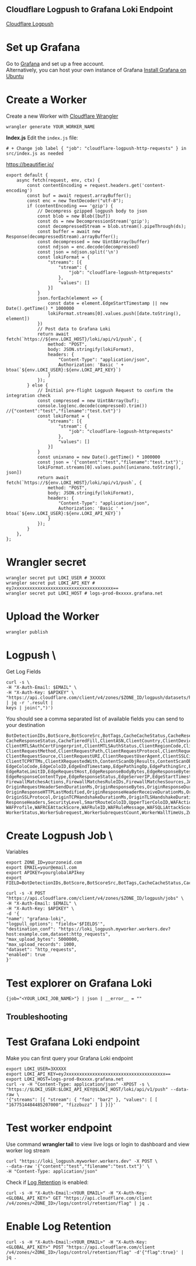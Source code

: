 ## Cloudflare Logpush to Grafana Loki Endpoint

[Cloudflare Logpush](https://developers.cloudflare.com/logs/about/)

# Set up Grafana

Go to [Grafana](https://grafana.com/) and set up a free account. \
Alternatively, you can host your own instance of Grafana [Install Grafana on Ubuntu](https://iamjjchang.github.io/Install-Grafana-on-Ubuntu/)


# Create a Worker

Create a new Worker with [Cloudflare Wrangler](https://developers.cloudflare.com/workers/wrangler/commands/)

```
wrangler generate YOUR_WORKER_NAME
```

**Index.js**
Edit the `index.js` file:
```
# + Change job label { "job": "cloudflare-logpush-http-requests" } in src/index.js as needed
```

https://beautifier.io/
```
export default {
    async fetch(request, env, ctx) {
        const contentEncoding = request.headers.get('content-encoding')
        const buf = await request.arrayBuffer();
        const enc = new TextDecoder("utf-8");
        if (contentEncoding === 'gzip') {
            // Decompress gzipped logpush body to json
            const blob = new Blob([buf])
            const ds = new DecompressionStream('gzip');
            const decompressedStream = blob.stream().pipeThrough(ds);
            const buffer = await new Response(decompressedStream).arrayBuffer();
            const decompressed = new Uint8Array(buffer)
            const ndjson = enc.decode(decompressed)
            const json = ndjson.split('\n')
            const lokiFormat = {
                "streams": [{
                    "stream": {
                        "job": "cloudflare-logpush-httprequests"
                    },
                    "values": []
                }]
            }
            json.forEach(element => {
                const date = element.EdgeStartTimestamp || new Date().getTime() * 1000000
                lokiFormat.streams[0].values.push([date.toString(), element])
            })
            // Post data to Grafana Loki
            return await fetch(`https://${env.LOKI_HOST}/loki/api/v1/push`, {
                method: "POST",
                body: JSON.stringify(lokiFormat),
                headers: {
                    "Content-Type": "application/json",
                    Authorization: 'Basic ' + btoa(`${env.LOKI_USER}:${env.LOKI_API_KEY}`)
                }
            });
        } else {
            // Initial pre-flight Logpush Request to confirm the integration check
            const compressed = new Uint8Array(buf);
            console.log(enc.decode(compressed).trim()) //{"content":"test","filename":"test.txt"}')
            const lokiFormat = {
                "streams": [{
                    "stream": {
                        "job": "cloudflare-logpush-httprequests"
                    },
                    "values": []
                }]
            }
            const unixnano = new Date().getTime() * 1000000
            const json = '{"content":"test","filename":"test.txt"}';
            lokiFormat.streams[0].values.push([unixnano.toString(), json])
            return await fetch(`https://${env.LOKI_HOST}/loki/api/v1/push`, {
                method: "POST",
                body: JSON.stringify(lokiFormat),
                headers: {
                    "Content-Type": "application/json",
                    Authorization: 'Basic ' + btoa(`${env.LOKI_USER}:${env.LOKI_API_KEY}`)
                }
            });
        }
    },
};
```

# Wrangler secret
```
wrangler secret put LOKI_USER # 3XXXXX
wrangler secret put LOKI_API_KEY # eyJxxxxxxxxxxxxxxxxxxxxxxxxxxxxxxxxxxxxxx==
wrangler secret put LOKI_HOST # logs-prod-0xxxxx.grafana.net
```

# Upload the Worker
```
wrangler publish
```

# Logpush \
Get Log Fields
```
curl -s \
-H "X-Auth-Email: $EMAIL" \
-H "X-Auth-Key: $APIKEY" \
"https://api.cloudflare.com/client/v4/zones/$ZONE_ID/logpush/datasets/http_requests/fields" | jq -r '.result |
keys | join(",")')
```

You should see a comma separated list of available fields you can send to your destination
```
BotDetectionIDs,BotScore,BotScoreSrc,BotTags,CacheCacheStatus,CacheReserveUsed,CacheResponseBytes,
CacheResponseStatus,CacheTieredFill,ClientASN,ClientCountry,ClientDeviceType,ClientIP,ClientIPClass,
ClientMTLSAuthCertFingerprint,ClientMTLSAuthStatus,ClientRegionCode,ClientRequestBytes,ClientRequestHost,
ClientRequestMethod,ClientRequestPath,ClientRequestProtocol,ClientRequestReferer,ClientRequestScheme,
ClientRequestSource,ClientRequestURI,ClientRequestUserAgent,ClientSSLCipher,ClientSSLProtocol,ClientSrcPort,
ClientTCPRTTMs,ClientXRequestedWith,ContentScanObjResults,ContentScanObjTypes,Cookies,EdgeCFConnectingO2O,
EdgeColoCode,EdgeColoID,EdgeEndTimestamp,EdgePathingOp,EdgePathingSrc,EdgePathingStatus,EdgeRateLimitAction,
EdgeRateLimitID,EdgeRequestHost,EdgeResponseBodyBytes,EdgeResponseBytes,EdgeResponseCompressionRatio,
EdgeResponseContentType,EdgeResponseStatus,EdgeServerIP,EdgeStartTimestamp,EdgeTimeToFirstByteMs,
FirewallMatchesActions,FirewallMatchesRuleIDs,FirewallMatchesSources,JA3Hash,OriginDNSResponseTimeMs,OriginIP,
OriginRequestHeaderSendDurationMs,OriginResponseBytes,OriginResponseDurationMs,OriginResponseHTTPExpires,
OriginResponseHTTPLastModified,OriginResponseHeaderReceiveDurationMs,OriginResponseStatus,OriginResponseTime,
OriginSSLProtocol,OriginTCPHandshakeDurationMs,OriginTLSHandshakeDurationMs,ParentRayID,RayID,RequestHeaders,
ResponseHeaders,SecurityLevel,SmartRouteColoID,UpperTierColoID,WAFAction,WAFAttackScore,WAFFlags,WAFMatchedVar,
WAFProfile,WAFRCEAttackScore,WAFRuleID,WAFRuleMessage,WAFSQLiAttackScore,WAFXSSAttackScore,WorkerCPUTime,
WorkerStatus,WorkerSubrequest,WorkerSubrequestCount,WorkerWallTimeUs,ZoneName
```

# Create Logpush Job \ 
Variables
```
export ZONE_ID=yourzoneid.com
export EMAIL=your@email.com
export APIKEY=yourglobalAPIkey
export FIELD=BotDetectionIDs,BotScore,BotScoreSrc,BotTags,CacheCacheStatus,CacheReserveUsed,.....,.......,......
```

```
curl -s -X POST "https://api.cloudflare.com/client/v4/zones/$ZONE_ID/logpush/jobs" \
-H "X-Auth-Email: $EMAIL" \
-H "X-Auth-Key: $APIKEY" \
-d '{
"name": "grafana-loki",
"logpull_options": "fields='$FIELDS'",
"destination_conf": "https://loki_logpush.myworker.workers.dev?host:example.com,dataset:http_requests",
"max_upload_bytes": 5000000,
"max_upload_records": 1000,
"dataset": "http_requests",
"enabled": true
}' 
```

# Test explorer on Grafana Loki
```
{job="<YOUR_LOKI_JOB_NAME>"} | json | __error__ = ""
```

## Troubleshooting

# Test Grafana Loki endpoint
Make you can first query your Grafana Loki endpoint
```
export LOKI_USER=3XXXXX
export LOKI_API_KEY=eyJxxxxxxxxxxxxxxxxxxxxxxxxxxxxxxxxxxxxxx==
export LOKI_HOST=logs-prod-0xxxxx.grafana.net
curl -v -H "Content-Type: application/json" -XPOST -s \
"https://$LOKI_USER:$LOKI_API_KEY@$LOKI_HOST/loki/api/v1/push" --data-raw \
'{"streams": [{ "stream": { "foo": "bar2" }, "values": [ [ "1677514484485207000", "fizzbuzz" ] ] }]}'
```

# Test worker endpoint
Use command **wrangler tail** to view live logs or login to dashboard and view worker log stream
```
curl "https://loki_logpush.myworker.workers.dev" -X POST \
--data-raw '{"content":"test","filename":"test.txt"}' \
-H "Content-Type: application/json"
```

Check if [Log Retention](https://developers.cloudflare.com/logs/logpull/enabling-log-retention) is enabled:
```
curl -s -H "X-Auth-Email:<YOUR_EMAIL>" -H "X-Auth-Key:<GLOBAL_API_KEY>" GET "https://api.cloudflare.com/client
/v4/zones/<ZONE_ID>/logs/control/retention/flag" | jq .
```

# Enable Log Retention
```
curl -s -H "X-Auth-Email:<YOUR_EMAIL>" -H "X-Auth-Key:<GLOBAL_API_KEY>" POST "https://api.cloudflare.com/client
/v4/zones/<ZONE_ID>/logs/control/retention/flag" -d'{"flag":true}' | jq .
```